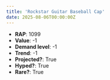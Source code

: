 ```yaml
---
title: 'Rockstar Guitar Baseball Cap'
date: 2025-08-06T00:00:00Z
---
```

- **RAP**: 1099
- **Value**: -1
- **Demand level**: -1
- **Trend**: -1
- **Projected?**: True
- **Hyped?**: True
- **Rare?**: True
